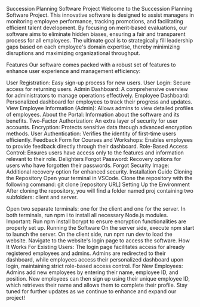 Succession Planning Software Project
Welcome to the Succession Planning Software Project. This innovative software is designed to assist managers in monitoring employee performance, tracking promotions, and facilitating efficient talent development. By focusing on merit-based evaluations, our software aims to eliminate hidden biases, ensuring a fair and transparent process for all employees. The ultimate goal is to strategically fill leadership gaps based on each employee's domain expertise, thereby minimizing disruptions and maximizing organizational throughput.

Features
Our software comes packed with a robust set of features to enhance user experience and management efficiency:

User Registration: Easy sign-up process for new users.
User Login: Secure access for returning users.
Admin Dashboard: A comprehensive overview for administrators to manage operations effectively.
Employee Dashboard: Personalized dashboard for employees to track their progress and updates.
View Employee Information (Admin): Allows admins to view detailed profiles of employees.
About the Portal: Information about the software and its benefits.
Two-Factor Authorization: An extra layer of security for user accounts.
Encryption: Protects sensitive data through advanced encryption methods.
User Authentication: Verifies the identity of first-time users efficiently.
Feedback Form for Courses and Workshops: Enables employees to provide feedback directly through their dashboard.
Role-Based Access Control: Ensures users have access only to the features and information relevant to their role.
Delighters
Forgot Password: Recovery options for users who have forgotten their passwords.
Forgot Security Image: Additional recovery option for enhanced security.
Installation Guide
Cloning the Repository
Open your terminal in VSCode.
Clone the repository with the following command: git clone [repository URL]
Setting Up the Environment
After cloning the repository, you will find a folder named proj containing two subfolders: client and server.

Open two separate terminals: one for the client and one for the server.
In both terminals, run npm i to install all necessary Node.js modules.
Important: Run npm install bcrypt to ensure encryption functionalities are properly set up.
Running the Software
On the server side, execute npm start to launch the server.
On the client side, run npm run dev to load the website.
Navigate to the website's login page to access the software.
How It Works
For Existing Users: The login page facilitates access for already registered employees and admins. Admins are redirected to their dashboard, while employees access their personalized dashboard upon login, maintaining strict role-based access control.
For New Employees: Admins add new employees by entering their name, employee ID, and position. New employees can then sign up using their unique employee ID, which retrieves their name and allows them to complete their profile.
Stay tuned for further updates as we continue to enhance and expand our project!





